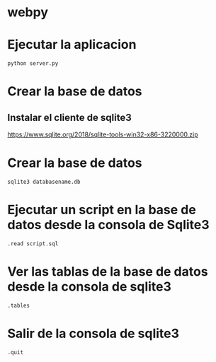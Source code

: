 # webpy

# Ejecutar la aplicacion
    python server.py

# Crear la base de datos

## Instalar el cliente de sqlite3

https://www.sqlite.org/2018/sqlite-tools-win32-x86-3220000.zip

# Crear la base de datos
    
    sqlite3 databasename.db

# Ejecutar un script en la base de datos desde la consola de Sqlite3

    .read script.sql

# Ver las tablas de la base de datos desde la consola de sqlite3

    .tables

# Salir de la consola de sqlite3

    .quit

